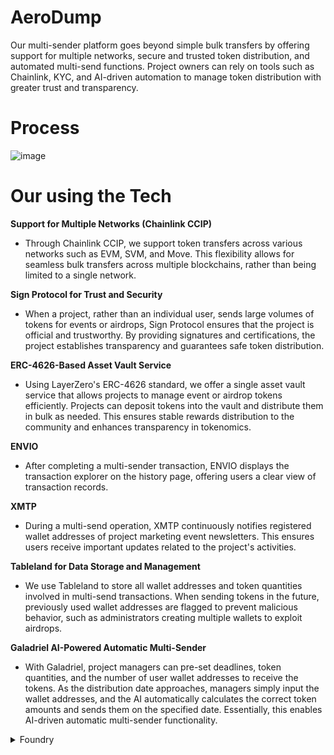 # AeroDump
Our multi-sender platform goes beyond simple bulk transfers by offering support for multiple networks, secure and trusted token distribution, and automated multi-send functions. Project owners can rely on tools such as Chainlink, KYC, and AI-driven automation to manage token distribution with greater trust and transparency.

# Process
![image](https://github.com/user-attachments/assets/e42cce5a-4601-4c80-af1d-5902c02936e8)

# Our using the Tech

**Support for Multiple Networks (Chainlink CCIP)**
- Through Chainlink CCIP, we support token transfers across various networks such as EVM, SVM, and Move. This flexibility allows for seamless bulk transfers across multiple blockchains, rather than being limited to a single network.

**Sign Protocol for Trust and Security**
- When a project, rather than an individual user, sends large volumes of tokens for events or airdrops, Sign Protocol ensures that the project is official and trustworthy. By providing signatures and certifications, the project establishes transparency and guarantees safe token distribution.

**ERC-4626-Based Asset Vault Service**
- Using LayerZero's ERC-4626 standard, we offer a single asset vault service that allows projects to manage event or airdrop tokens efficiently. Projects can deposit tokens into the vault and distribute them in bulk as needed. This ensures stable rewards distribution to the community and enhances transparency in tokenomics.
 
**ENVIO**
- After completing a multi-sender transaction, ENVIO displays the transaction explorer on the history page, offering users a clear view of transaction records.

**XMTP**
- During a multi-send operation, XMTP continuously notifies registered wallet addresses of project marketing event newsletters. This ensures users receive important updates related to the project's activities.

**Tableland for Data Storage and Management**
- We use Tableland to store all wallet addresses and token quantities involved in multi-send transactions. When sending tokens in the future, previously used wallet addresses are flagged to prevent malicious behavior, such as administrators creating multiple wallets to exploit airdrops.

**Galadriel AI-Powered Automatic Multi-Sender**
- With Galadriel, project managers can pre-set deadlines, token quantities, and the number of user wallet addresses to receive the tokens. As the distribution date approaches, managers simply input the wallet addresses, and the AI automatically calculates the correct token amounts and sends them on the specified date. Essentially, this enables AI-driven automatic multi-sender functionality.

<details>
<summary>
  Foundry
</summary>
<div markdown="1">

  **Foundry is a blazing fast, portable and modular toolkit for Ethereum application development written in Rust.**

Foundry consists of:

-   **Forge**: Ethereum testing framework (like Truffle, Hardhat and DappTools).
-   **Cast**: Swiss army knife for interacting with EVM smart contracts, sending transactions and getting chain data.
-   **Anvil**: Local Ethereum node, akin to Ganache, Hardhat Network.
-   **Chisel**: Fast, utilitarian, and verbose solidity REPL.

## Documentation

https://book.getfoundry.sh/

## Usage

### Build

```shell
$ forge build
```

### Test

```shell
$ forge test
```

### Format

```shell
$ forge fmt
```

### Gas Snapshots

```shell
$ forge snapshot
```

### Anvil

```shell
$ anvil
```

### Deploy

```shell
$ forge script script/Counter.s.sol:CounterScript --rpc-url <your_rpc_url> --private-key <your_private_key>
```

### Cast

```shell
$ cast <subcommand>
```

### Help

```shell
$ forge --help
$ anvil --help
$ cast --help
```
</div>
</details>


